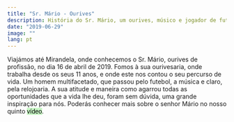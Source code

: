 ```yaml
---
title: "Sr. Mário - Ourives"
description: História do Sr. Mário, um ourives, músico e jogador de futebol de Mirandela 
date: "2019-06-29"
image: ""
lang: pt
---
```



Viajámos até Mirandela, onde conhecemos o Sr. Mário, ourives de profissão, no dia 16 de abril de 2019. Fomos à sua ourivesaria, onde trabalha desde os seus 11 anos, e onde este nos contou o seu percurso de vida. 
Um homem multifacetado, que passou pelo futebol, a música e claro, pela relojoaria. A sua atitude e maneira como agarrou todas as oportunidades que a vida lhe deu, foram sem dúvida, uma grande inspiração para nós. 
Poderás conhecer mais sobre o senhor Mário no nosso quinto <a style="text-decoration: none; background-color: #C8F7C5; color: black; font-family: Verdana, sans-serif;" href="/videos#nine">vídeo</a>.
